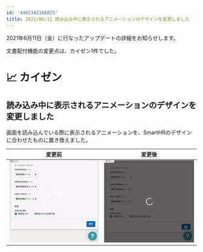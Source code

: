 ```yaml
---
id: '4402342188825'
title: 2021/06/11 読み込み中に表示されるアニメーションのデザインを変更しました
---
```

2021年6月11日（金）に行なったアップデートの詳細をお知らせします。

文書配付機能の変更点は、カイゼン1件でした。

# 📈 カイゼン

## 読み込み中に表示されるアニメーションのデザインを変更しました

画面を読み込んでいる際に表示されるアニメーションを、SmartHRのデザインに合わせたものに置き換えました。

| 変更前 | 変更後 |
| --- | --- |
| ![](./121165892-932ad800-c88b-11eb-8c6b-51f506a9773f.gif) | ![](./121165879-8f975100-c88b-11eb-85d8-3e0b4fd2bfe7.gif) |
